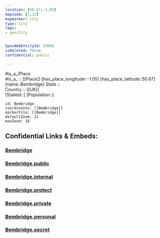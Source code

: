 ```yaml
---
location: [50.67,-1.05] 
mapzoom: [7,12] 
mapmarker: city 
type: City
tags:
- geo/City


SpocWebEntityId: 29096
isDeleted: false
confidential: public

---
```

#is_a_/Place  
#is_a_ :: [[Place]] 
[has_place_longitude::-1.05] 
[has_place_latitude::50.67] 
[name::Bembridge] 
State ::  
Country :: [[UK]]  
[StateId::] 
[Population::] 



```leaflet
id: Bembridge
coordinates: [[Bembridge]] 
markerFile: [[Bembridge]] 
defaultZoom: 11 
maxZoom: 18
```


## Confidential Links & Embeds: 

### [Bembridge](/_Standards/Earth/Continent/Europe/Europe~North/UK/England/Regions~England/South_East_England/Isle_of_Wight/Bembridge.md) 

### [Bembridge.public](/_public/Earth/Continent/Europe/Europe~North/UK/England/Regions~England/South_East_England/Isle_of_Wight/Bembridge.public.md) 

### [Bembridge.internal](/_internal/Earth/Continent/Europe/Europe~North/UK/England/Regions~England/South_East_England/Isle_of_Wight/Bembridge.internal.md) 

### [Bembridge.protect](/_protect/Earth/Continent/Europe/Europe~North/UK/England/Regions~England/South_East_England/Isle_of_Wight/Bembridge.protect.md) 

### [Bembridge.private](/_private/Earth/Continent/Europe/Europe~North/UK/England/Regions~England/South_East_England/Isle_of_Wight/Bembridge.private.md) 

### [Bembridge.personal](/_personal/Earth/Continent/Europe/Europe~North/UK/England/Regions~England/South_East_England/Isle_of_Wight/Bembridge.personal.md) 

### [Bembridge.secret](/_secret/Earth/Continent/Europe/Europe~North/UK/England/Regions~England/South_East_England/Isle_of_Wight/Bembridge.secret.md)

